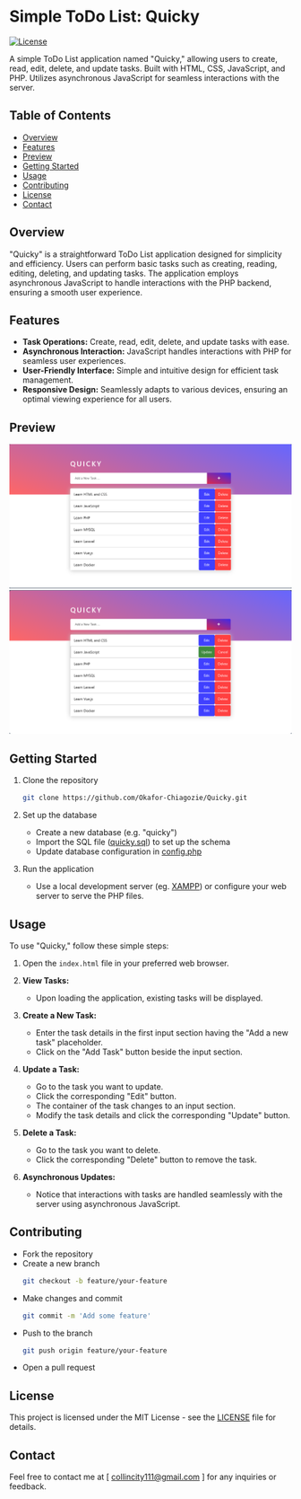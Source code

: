 # Simple ToDo List: Quicky

[![License](https://img.shields.io/badge/License-MIT-blue.svg)](LICENSE.md)

A simple ToDo List application named "Quicky," allowing users to create, read, edit, delete, and update tasks. Built with HTML, CSS, JavaScript, and PHP. Utilizes asynchronous JavaScript for seamless interactions with the server.

## Table of Contents
- [Overview](#overview)
- [Features](#features)
- [Preview](#preview)
- [Getting Started](#getting-started)
- [Usage](#usage)
- [Contributing](#contributing)
- [License](#license)
- [Contact](#contact)

## Overview
"Quicky" is a straightforward ToDo List application designed for simplicity and efficiency. Users can perform basic tasks such as creating, reading, editing, deleting, and updating tasks. The application employs asynchronous JavaScript to handle interactions with the PHP backend, ensuring a smooth user experience.

## Features
- **Task Operations:** Create, read, edit, delete, and update tasks with ease.
- **Asynchronous Interaction:** JavaScript handles interactions with PHP for seamless user experiences.
- **User-Friendly Interface:** Simple and intuitive design for efficient task management.
- **Responsive Design:** Seamlessly adapts to various devices, ensuring an optimal viewing experience for all users.

## Preview
![Screenshot 1](img/screenshots/screenshot-1.png)
![Screenshot 2](img/screenshots/screenshot-2.png)

<!-- For a closer look, check out the [live demo](https://okafor-chiagozie.github.io/Quicky) or clone the repository and open the `index.html` file in your web browser. -->

## Getting Started
1. Clone the repository
   ```bash
   git clone https://github.com/Okafor-Chiagozie/Quicky.git
   ```

2. Set up the database
   - Create a new database (e.g. "quicky")
   - Import the SQL file ([quicky.sql](quicky.sql)) to set up the schema
   - Update database configuration in [config.php](scripts/config.php)

3. Run the application
   - Use a local development server (eg. [XAMPP](https://www.apachefriends.org/download.html)) or configure your web server to serve the PHP files.
   
## Usage
To use "Quicky," follow these simple steps:

1. Open the `index.html` file in your preferred web browser.

2. **View Tasks:**
   - Upon loading the application, existing tasks will be displayed.
  
3. **Create a New Task:**
   - Enter the task details in the first input section having the "Add a new task" placeholder.
   - Click on the "Add Task" button beside the input section.

4. **Update a Task:**
   - Go to the task you want to update.
   - Click the corresponding "Edit" button.
   - The container of the task changes to an input section.
   - Modify the task details and click the corresponding "Update" button.

5. **Delete a Task:**
   - Go to the task you want to delete.
   - Click the corresponding "Delete" button to remove the task.

8. **Asynchronous Updates:**
   - Notice that interactions with tasks are handled seamlessly with the server using asynchronous JavaScript.

## Contributing
- Fork the repository
- Create a new branch 
   ```bash
   git checkout -b feature/your-feature
   ```
- Make changes and commit 
   ```bash
   git commit -m 'Add some feature'
   ```
- Push to the branch 
   ```bash
   git push origin feature/your-feature
   ```
- Open a pull request

## License
This project is licensed under the MIT License - see the [LICENSE](LICENSE) file for details.

## Contact
Feel free to contact me at [ collincity111@gmail.com ] for any inquiries or feedback.



